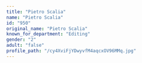 ```yaml
---
title: "Pietro Scalia"
name: "Pietro Scalia"
id: "950"
original_name: "Pietro Scalia"
known_for_department: "Editing"
gender: "2"
adult: "false"
profile_path: "/cy4XviFjYDwyvfM4aqcxOV96MMq.jpg"
---
```

